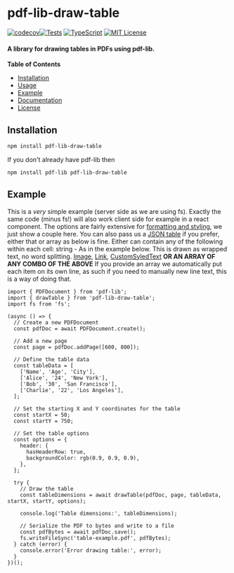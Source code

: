 # pdf-lib-draw-table

[![codecov](https://codecov.io/gh/MP70/pdf-lib-draw-table/branch/main/graph/badge.svg?token=BMJ2WXX5EV)](https://codecov.io/gh/MP70/pdf-lib-draw-table)[![Tests](https://github.com/MP70/pdf-lib-draw-table/actions/workflows/runTests.yml/badge.svg)](https://github.com/MP70/pdf-lib-draw-table/actions/workflows/runTests.yml)
[![TypeScript](https://img.shields.io/badge/TypeScript-%5E5.0.2-blue)](https://mp70.github.io/pdf-lib-draw-table)
[![MIT License](https://img.shields.io/badge/license-MIT-blue)](https://mp70.github.io/pdf-lib-draw-table)
#### A library for drawing tables in PDFs using pdf-lib.

**Table of Contents**

- [Installation](#installation)
- [Usage](#usage)
- [Example](#example)
- [Documentation](#documentation)
- [License](#license)

## Installation

```sh
npm install pdf-lib-draw-table
```

If you don't already have pdf-lib then

```sh
npm install pdf-lib pdf-lib-draw-table
```

## Example
This is a *very* simple example (server side as we are using fs). Exactly the same code (minus fs!) will also work client side for example in a react component. The options are fairly extensive for [formatting and styling](https://mp70.github.io/pdf-lib-draw-table/interfaces/DrawTableOptions.html), we just show a couple here. You can also pass us a [JSON table](https://mp70.github.io/pdf-lib-draw-table/interfaces/TableObject.html) if you prefer, either that or array as below is fine. Either can contain any of the following within each cell:
string - As in the example below. This is drawn as wrapped text, no word splitting.
[Image](https://mp70.github.io/pdf-lib-draw-table/types/Image.html),
[Link](https://mp70.github.io/pdf-lib-draw-table/types/Link.html),
[CustomSyledText](https://mp70.github.io/pdf-lib-draw-table/interfaces/CustomStyledText.html)
**OR AN ARRAY OF ANY COMBO OF THE ABOVE**
If you provide an array we automatically put each item on its own line, as such if you need to manually new line text, this is a way of doing that.
```
import { PDFDocument } from 'pdf-lib';
import { drawTable } from 'pdf-lib-draw-table';
import fs from 'fs';

(async () => {
  // Create a new PDFDocument
  const pdfDoc = await PDFDocument.create();

  // Add a new page
  const page = pdfDoc.addPage([600, 800]);

  // Define the table data
  const tableData = [
    ['Name', 'Age', 'City'],
    ['Alice', '24', 'New York'],
    ['Bob', '30', 'San Francisco'],
    ['Charlie', '22', 'Los Angeles'],
  ];

  // Set the starting X and Y coordinates for the table
  const startX = 50;
  const startY = 750;

  // Set the table options
  const options = {
    header: {
      hasHeaderRow: true,
      backgroundColor: rgb(0.9, 0.9, 0.9),
    },
  };

  try {
    // Draw the table
    const tableDimensions = await drawTable(pdfDoc, page, tableData, startX, startY, options);

    console.log('Table dimensions:', tableDimensions);

    // Serialize the PDF to bytes and write to a file
    const pdfBytes = await pdfDoc.save();
    fs.writeFileSync('table-example.pdf', pdfBytes);
  } catch (error) {
    console.error('Error drawing table:', error);
  }
})();



```


